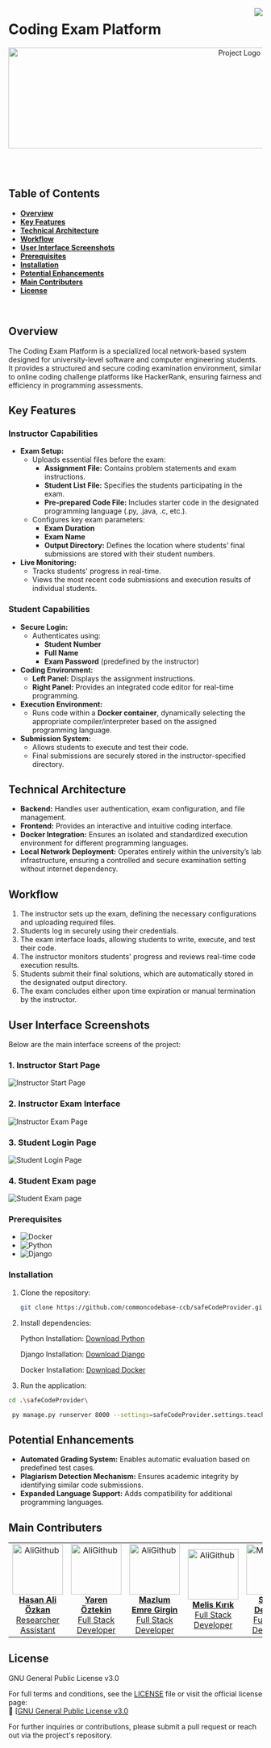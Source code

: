 
[<img align="right" src="https://visitor-badge.laobi.icu/badge?page_id=commoncodebase-ccb/safeCodeProvider">
](https://visitor-badge.laobi.icu/badge?page_id=commoncodebase-ccb/safeCodeProvider)





# **Coding Exam Platform**

<p align="center">
  <img src="photosAndSS/ccbLOGO.jpg" alt="Project Logo" width="900" height="200" style="display:block; margin-left:auto; margin-right:auto;">
<br>
</p>
<br>

## Table of Contents
- [**Overview**](#overview)
- [**Key Features**](#key-features)
- [**Technical Architecture**](#technical-architecture)
- [**Workflow**](#workflow)
- [**User Interface Screenshots**](#user-interface-screenshots)
- [**Prerequisites**](#prerequisites)
- [**Installation**](#installation)
- [**Potential Enhancements**](#potential-enhancements)
- [**Main Contributers**](#main-contributers)
- [**License**](#license)

<br>

## **Overview**
The Coding Exam Platform is a specialized local network-based system designed for university-level software and computer engineering students. It provides a structured and secure coding examination environment, similar to online coding challenge platforms like HackerRank, ensuring fairness and efficiency in programming assessments.

## **Key Features**

### **Instructor Capabilities**
- **Exam Setup:**
  - Uploads essential files before the exam:
    - **Assignment File:** Contains problem statements and exam instructions.
    - **Student List File:** Specifies the students participating in the exam.
    - **Pre-prepared Code File:** Includes starter code in the designated programming language (.py, .java, .c, etc.).
  - Configures key exam parameters:
    - **Exam Duration**
    - **Exam Name**
    - **Output Directory:** Defines the location where students' final submissions are stored with their student numbers.
- **Live Monitoring:**
  - Tracks students' progress in real-time.
  - Views the most recent code submissions and execution results of individual students.

### **Student Capabilities**
- **Secure Login:**
  - Authenticates using:
    - **Student Number**
    - **Full Name**
    - **Exam Password** (predefined by the instructor)
- **Coding Environment:**
  - **Left Panel:** Displays the assignment instructions.
  - **Right Panel:** Provides an integrated code editor for real-time programming.
- **Execution Environment:**
  - Runs code within a **Docker container**, dynamically selecting the appropriate compiler/interpreter based on the assigned programming language.
- **Submission System:**
  - Allows students to execute and test their code.
  - Final submissions are securely stored in the instructor-specified directory.

## **Technical Architecture**
- **Backend:** Handles user authentication, exam configuration, and file management.
- **Frontend:** Provides an interactive and intuitive coding interface.
- **Docker Integration:** Ensures an isolated and standardized execution environment for different programming languages.
- **Local Network Deployment:** Operates entirely within the university’s lab infrastructure, ensuring a controlled and secure examination setting without internet dependency.

## **Workflow**
1. The instructor sets up the exam, defining the necessary configurations and uploading required files.
2. Students log in securely using their credentials.
3. The exam interface loads, allowing students to write, execute, and test their code.
4. The instructor monitors students' progress and reviews real-time code execution results.
5. Students submit their final solutions, which are automatically stored in the designated output directory.
6. The exam concludes either upon time expiration or manual termination by the instructor.

## User Interface Screenshots

Below are the main interface screens of the project:

### 1. Instructor Start Page  
![Instructor Start Page](photosAndSS/instructorLogin.jpeg)

### 2. Instructor Exam Interface
![Instructor Exam Page](photosAndSS/instructorExamPage.jpeg)

### 3. Student Login Page
![Student Login Page](photosAndSS/studentLogin.jpeg)

### 4. Student Exam page 
![Student Exam page](photosAndSS/studentExamPage.jpeg)


### Prerequisites

-   ![Docker](https://img.shields.io/badge/Docker-2496ED?style=flat&logo=docker&logoColor=white) 
-   ![Python](https://img.shields.io/badge/Python-3776AB?style=flat&logo=python&logoColor=white) 
-   ![Django](https://img.shields.io/badge/Django-092E20?style=flat&logo=django&logoColor=white) 


### Installation

1.  Clone the repository:

    ```bash
    git clone https://github.com/commoncodebase-ccb/safeCodeProvider.git
    ```

2.  Install dependencies:

    Python Installation: [Download Python](https://www.python.org/downloads/)

    Django Installation: [Download Django](https://www.djangoproject.com/download/)

    Docker Installation: [Download Docker](https://docs.docker.com/desktop/)


4.  Run the application:

   ```bash
   cd .\safeCodeProvider\
  ```
  ```bash
   py manage.py runserver 8000 --settings=safeCodeProvider.settings.teacher_settings
  ```

## **Potential Enhancements**
- **Automated Grading System:** Enables automatic evaluation based on predefined test cases.
- **Plagiarism Detection Mechanism:** Ensures academic integrity by identifying similar code submissions.
- **Expanded Language Support:** Adds compatibility for additional programming languages.


## **Main Contributers**

<table>
  <tr>
    <td align="center">
      <a href="https://github.com/hasanaliozkan-dev">
        <img src="https://github.com/hasanaliozkan-dev.png" width="100px;" alt="AliGithub"/>
        <br />
        <b>Hasan Ali Özkan</b>
        <br />
        Researcher Assistant
      </a>
    </td>
    <td align="center">
      <a href="https://github.com/yarennoztekinn">
        <img src="https://github.com/yarennoztekinn.png" width="100px;" alt="AliGithub"/>
        <br />
        <b>Yaren Öztekin</b>
        <br />
        Full Stack Developer
      </a>
    </td>
    <td align="center">
      <a href="https://github.com/mazlumemregirgin">
        <img src="https://github.com/mazlumemregirgin.png" width="100px;" alt="AliGithub"/>
        <br />
        <b>Mazlum Emre Girgin</b>
        <br />
        Full Stack Developer
      </a>
    </td>
    <td align="center">
      <a href="https://github.com/meliskirik">
        <img src="https://github.com/meliskirik.png" width="100px;" alt="AliGithub"/>
        <br />
        <b>Melis Kırık</b>
        <br />
        Full Stack Developer
      </a>
    </td>
    <td align="center">
      <a href="https://github.com/Serdar1048">
        <img src="https://github.com/Serdar1048.png" width="100px;" alt="MehmetGithub"/>
        <br />
        <b>Serdar Dedebaş</b>
        <br />
        Full Stack Developer
      </a>
    </td>
    <td align="center">
      <a href="https://github.com/koraytacus">
        <img src="https://github.com/koraytacus.png" width="100px;" alt="AyseGithub"/>
        <br />
        <b>Koray Ürün</b>
        <br />
        Full Stack Developer
      </a>
    </td>
  </tr>
</table>






## **License**
GNU General Public License v3.0

For full terms and conditions, see the [LICENSE](LICENSE) file or visit the official license page:  
🔗 [[GNU General Public License v3.0](https://www.gnu.org/licenses/gpl-3.0.html)

For further inquiries or contributions, please submit a pull request or reach out via the project's repository.
